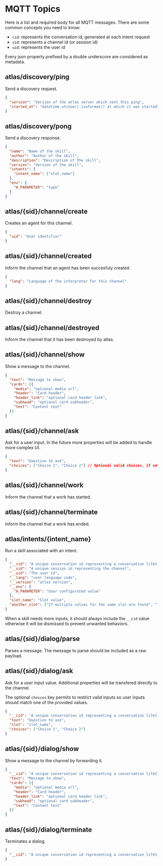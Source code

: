 MQTT Topics
===

Here is a list and required body for all MQTT messages. There are some common concepts you need to know:

- `cid`: represents the conversation id, generated at each intent request
- `sid`: represents a channel id (or session id)
- `uid`: represents the user id

Every json property prefixed by a double underscore are considered as metadata.

## atlas/discovery/ping

Send a discovery request.

```json
{
  "version": "Version of the atlas server which sent this ping",
  "started_at": "datetime.utcnow().isoformat() at which it was started"
}
```

## atlas/discovery/pong

Send a discovery response.

```json
{
  "name": "Name of the skill",
  "author": "Author of the skill",
  "description": "Description of the skill",
  "version": "Version of the skill",
  "intents": {
    "intent_name": ["slot_name"]
  },
  "env": {
    "A_PARAMETER": "type"
  }
}
```

## atlas/{sid}/channel/create

Creates an agent for this channel.

```json
{
  "uid": "User identifier"
}
```

## atlas/{sid}/channel/created

Inform the channel that an agent has been succesfuly created.

```json
{
  "lang": "Language of the interpreter for this channel"
}
```   

## atlas/{sid}/channel/destroy

Destroy a channel.

## atlas/{sid}/channel/destroyed

Inform the channel that it has been destroyed by atlas.

## atlas/{sid}/channel/show

Show a message to the channel.

```json
{
  "text": "Message to show",
  "cards": [{
    "media": "optional media url", 
    "header": "Card header", 
    "header_link": "optional card header link", 
    "subhead": "optional card subheader",
    "text": "Content text"
  }]
}
```

## atlas/{sid}/channel/ask

Ask for a user input. In the future more properties will be added to handle more complex UI.

```json
{
  "text": "Question to ask",
  "choices": ["Choice 1", "Choice 2"] // Optional valid choices, if set, the user should choose one of those
}
```

## atlas/{sid}/channel/work

Inform the channel that a work has started.

## atlas/{sid}/channel/terminate

Inform the channel that a work has ended.

## atlas/intents/{intent_name}

Run a skill associated with an intent.

```json
{
  "__cid": "A unique conversation id representing a conversation lifetime",
  "__sid": "A unique session id representing the channel",
  "__uid": "The user id",
  "__lang": "user language code",
  "__version": "atlas version",
  "__env": {
    "A_PARAMETER": "User configurated value"
  },
  "slot_name": "Slot value",
  "another_slot": ["If multiple values for the same slot are found", "They will be passed as an array"]
}
```

When a skill needs more inputs, it should always include the `__cid` value otherwise it will be dismissed to prevent unwanted behaviors.

## atlas/{sid}/dialog/parse

Parses a message. The message to parse should be included as a raw payload.

## atlas/{sid}/dialog/ask

Ask for a user input value. Additional properties will be transfered directly to the channel.

The optional `choices` key permits to restrict valid inputs so user inputs should match one of the provided values.

```json
{
  "__cid": "A unique conversation id representing a conversation lifetime",
  "text": "Question to ask",
  "slot": "slot_name",
  "choices": ["Choice 1", "Choice 2"]
}
```

## atlas/{sid}/dialog/show

Show a message to the channel by forwarding it.

```json
{
  "__cid": "A unique conversation id representing a conversation lifetime",
  "text": "Message to show",
  "cards": [{
    "media": "optional media url", 
    "header": "Card header", 
    "header_link": "optional card header link", 
    "subhead": "optional card subheader",
    "text": "Content text"
  }]
}
```

## atlas/{sid}/dialog/terminate

Terminates a dialog.

```json
{
  "__cid": "A unique conversation id representing a conversation lifetime",
}
```
